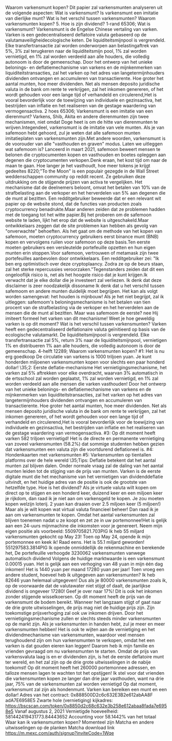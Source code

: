 Waarom varkensmunt kopen?
Dit papier zal varkensmunten analyseren uit de volgende aspecten:
Wat is varkensmunt?
Is varkensmunt een imitatie van dierlijke munt?
Wat is het verschil tussen varkensmunten?
Waarom varkensmunten kopen?
5. Hoe is zijn dividend?
1-rand 65306; Wat is varkensmunt?
Varkensmunt is de Engelse Chinese vertaling van varken.
Varken is een gedecentraliseerd deflatoire valuta gebaseerd op de valutamaveiligheidecologische keten. De liquiditeitsmijnpool is vergrendeld. Elke transfertransactie zal worden onderworpen aan belastingaftrek van 5%, 3% zal terugkeren naar de liquiditeitsmijn pool, 1% zal worden vernietigd, en 1% zal worden verdeeld aan alle houders, die volledig autonoom is door de gemeenschap.
Door het ontwerp van het unieke belonings- en deflatiemechanisme van varkens en de mijnkenmerken van liquiditeitstransacties, zal het varken op het adres van langetermijnhouders dividenden ontvangen en accumuleren van transactierente. Hoe groter het aantal munten, hoe meer dividenden. Net als mensen deposito juridische valuta in de bank om rente te verkrijgen, zal het inkomen genereren, of het wordt gehouden voor een lange tijd of verhandeld en circulerend,Het is vooral bevorderlijk voor de toewijzing van individuele en gezinsactiva, het bestrijden van inflatie en het realiseren van de gestage waardering van vermogensactiva.
2 hoes 65306; Varkensmunt is een imitatie van een dierenmunt?
Varkens, Shib, Akita en andere dierenmunten zijn twee mechanismen, niet omdat Doge heet is om de hitte van dierenmunten te wrijven.Integendeel, varkensmunt is de imitatie van vele munten.
Als je van safemoon hebt gehoord, zul je weten dat alle safemoon munten imitatieplaten van varkensmunten zijn.Met andere woorden, varkensmunt is de voorouder van alle "vasthouden en graven" modus.
Laten we uitleggen wat safemoom is?
Lanceerd in maart 2021, safemoon beweert mensen te belonen die cryptocumenten kopen en vasthouden en boetes opleggen aan degenen die cryptocumenten verkopen.Denk eraan, het kost tijd om naar de maan te gaan. Hoe langer je het vasthoudt, hoe meer tokens je krijgt gedeeltes 8220;"To the Moon" is een populair gezegde in de Wall Street weddenschappen community op reddit recent. Ze gebruiken deze uitdrukking om de stijgende prijzen van activa te vergelijken.
Het mechanisme dat de deelnemers beloont, omvat het betalen van 10% van de strafbelasting aan de verkoper en het herverdelen van 5% aan degenen die de munt al bezitten.
Een redditgebruiker beweerde dat er een relevant wit papier op de website stond, dat de functies van producten zoals cryptocurrency benadrukte.Maar anderen zeiden dat ze problemen hadden met de toegang tot het witte papier.Bij het proberen om de safemoon website te laden, lijkt het erop dat de website is uitgeschakeld.Maar ontwikkelaars zeggen dat de site problemen kan hebben als gevolg van "onverwachte" behoeften.
Als het gaat om de methode van het kopen van safemoon, moeten cryptocurrency gebruikers eerst binance munt (BNB) kopen en vervolgens ruilen voor safemoon op deze basis.Ten eerste moeten gebruikers een versleutelde portefeuille opzetten en hun eigen munten erin stoppen.Voor safemoon, vertrouwen of metamask zijn twee portefeuilles aanbevolen door ontwikkelaars.
Een redditgebruiker zei: "Ik ben erg optimistisch over deze cryptoplaancy. Zodra ze op de beurs staan, zal het sterke repercussies veroorzaken."Tegenstanders zeiden dat dit een ongelooflijk risico is, net als het hoogste risico dat je kunt krijgen.Ik verwacht dat je elke dollar die je investeert zal verliezen. Ik denk dat deze disclaimer is zeer noodzakelijk dissoname
Ik denk dat u het verschil tussen safemoom en andere munten duidelijk moet begrijpen. Het kan als volgt worden samengevat: het houden is mijnbouw!
Als je het niet begrijpt, zal ik uitleggen: safemoom's beloningsmechanisme is het betalen van tien procent van de strafbelasting via de verkoper en het herverdelen aan de mensen die de munt al bezitten.
Maar was safemoom de eerste?
nee
Hij imiteert formeel het varken van dit mechanisme!
Weet je hoe geweldig varken is op dit moment?
Wat is het verschil tussen varkensmunten?
Varken heeft een gedecentraliseerd deflationaire valuta geïnitieerd op basis van de ecologische valutamarkt. De liquiditeitsmijnpool is vergrendeld. Elke transfertransactie zal 5%, return 3% naar de liquiditeitsmijnpool, vernietigen 1% en distribueren 1% aan alle houders, die volledig autonoom is door de gemeenschap.
4-helft 12289; Waarom varkensmunten kopen?
#1: Het is nu erg goedkoop
De circulatie van varkens is 1000 triljoen yuan. Je kunt honderden miljoenen varkensmunten kopen voor slechts een paar honderd dollar!
\35;2: Eerste deflatie-mechanisme
Het vernietigingsmechanisme, het varken zal 5% aftrekken voor elke overdracht, waarvan 3% automatisch in de ertsschool zal worden geplaatst, 1% zal worden vernietigd, en 1% zal worden verdeeld aan alle mensen die varken vasthouden!
Door het ontwerp van het unieke belonings- en deflatiemechanisme van varkens en de mijnkenmerken van liquiditeitstransacties, zal het varken op het adres van langetermijnhouders dividenden ontvangen en accumuleren van transactierente. Hoe groter het aantal munten, hoe meer dividenden. Net als mensen deposito juridische valuta in de bank om rente te verkrijgen, zal het inkomen genereren, of het wordt gehouden voor een lange tijd of verhandeld en circulerend,Het is vooral bevorderlijk voor de toewijzing van individuele en gezinsactiva, het bestrijden van inflatie en het realiseren van de gestage waardering van vermogensactiva.
#3: Op dit moment heeft varken 582 triljoen vernietigd!
Het is de directe en permanente vernietiging van zoveel varkensmunten (58.2%) dat sommige studenten hebben gezien dat varkensmunten een valuta zijn die voortdurend deflationeel is.
#4: Hondenkaarten met varkensmunten
#5: Varkensmunten op tientallen platforms over de hele wereld
\35;Tips:
Deflatie betekent dat het aantal munten zal blijven dalen. Onder normale vraag zal de daling van het aantal munten leiden tot de stijging van de prijs van munten.
Varken is de eerste digitale munt die het mechanisme van het vernietigen van dividenddeflatie uitvindt, en het huidige adres van de positie is ook de grootste van hetzelfde type.
Hoe is het dividend?
Als je virtuele valuta wilt kopen om direct op te stijgen en een honderd keer, duizend keer en een miljoen keer je rijkdom, dan raad ik je niet aan om varkensgeld te kopen. Je zou moeten kopen welzijn loterij. 2 yuan kan draaien over 2.5 miljoen keer (5 miljoen!)
Maar als je wilt kopen wat virtual valuta financieel beheer!
Dan raad ik je aan om varkensmunten te kopen.
Omdat het aantal varkensmunten zal blijven toenemen nadat u ze koopt en zet ze in uw portemonnee!Het is gelijk aan een 24-uurs mijnmachine die inkomsten voor je genereert.
Neem mijn eigen positie als voorbeeld:
5509705821.703PIG
Ik heb 55 miljard varkensmunten gekocht op May 23!
Toen op May 24, opende ik mijn portemonnee en keek ik!
Raad eens.
Het is 55.1 miljard geworden!
551297583.3814PIG
Ik opende onmiddellijk de rekenmachine en berekende het,
De portefeuille verhoogde 3230062 varkensmunten vanwege automatisch dividend
Volgens de huidige marktwaarde is een varkensmunt 0.00015 yuan.
Het is gelijk aan een verhoging van 48 yuan in mijn één dag inkomen!
Het is 1440 yuan per maand
17280 yuan per jaar!
Toen vroeg een andere student, hoeveel heb ik uitgegeven aan varkensmunten?
Ik heb 82646 yuan helemaal uitgegeven!
Dus als je 80000 varkensmunten zoals ik, op de voorwaarde dat de valutawater niet stijgt of daalt, de jaarlijkse dividend is ongeveer 17280!
Geef je over naar 17%!
Dit is ook het inkomen zonder stijgende wisselkoersen.
Op dit moment heeft de prijs van de varkensmunt de bodem bereikt. Wanneer het langzaam stijgt of gaat naar de drie grote uitwisselingen, de prijs mag niet de huidige prijs zijn. Zijn toekomstige prijsverhoging zal ook uw inkomen drijven.
Door het vernietigingsmechanisme zullen er slechts steeds minder varkensmunten op de markt zijn. Als je varkensmunten in handen hebt, zul je meer en meer varkensmunten hebben!
Het is ook te wijten aan de vernietiging en het dividendmechanisme van varkensmunten, waardoor veel mensen terughoudend zijn om hun varkensmunten te verkopen, omdat het een varken is dat gouden eieren kan leggen!
Daarom heb ik mijn familie en vrienden gevraagd om nu varkensmunten te starten.
Omdat de prijs van varkensvaluta laag is en er dividenden zijn, is het de eerste deflatoire munt ter wereld, en het zal zijn op de drie grote uitwisselingen in de nabije toekomst!
Op dit moment heeft het 260000 portemonnee adressen, en talloze mensen lagen te wachten tot het opstijgen!
Ik stel voor dat vrienden die varkensmunten kopen ze langer dan drie jaar vasthouden, want na drie jaar, 75% van de varkensmunten zal worden vernietigd
Op dat moment, varkensmunt zal zijn als hondenmunt. Varken kan bereiken een munt en een dollar!
Adres van het contract:
0x888500D2c6c632E3B2e612abAA8F adA7E6958E5
Zwarte hole (vernietiging) kijkadres:
https://bscscan.com/token/0x8850d2c68c632e3b258e612abaa8fada7e6958e5
Vanaf augustus 2, 2021
Vernietigde hoeveelheid: 581442419431773.84443652
Accounting voor 58.1442% van het totaal
Waar kan ik varkensmunten kopen?
Momenteel zijn Matcha en andere uitwisselingen op de planken
Matcha download link
https://m.mexc.com/auth/signup?inviteCode=1Wqe
